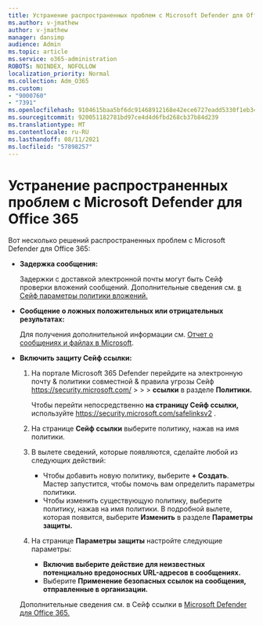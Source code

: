 ```yaml
---
title: Устранение распространенных проблем с Microsoft Defender для Office 365
ms.author: v-jmathew
author: v-jmathew
manager: dansimp
audience: Admin
ms.topic: article
ms.service: o365-administration
ROBOTS: NOINDEX, NOFOLLOW
localization_priority: Normal
ms.collection: Adm_O365
ms.custom:
- "9000760"
- "7391"
ms.openlocfilehash: 9104615baa5bf6dc91468912168e42ece6727eadd5330f1eb34e2a9170568b26
ms.sourcegitcommit: 920051182781bd97ce4d4d6fbd268cb37b84d239
ms.translationtype: MT
ms.contentlocale: ru-RU
ms.lasthandoff: 08/11/2021
ms.locfileid: "57898257"
---
```

# <a name="fix-common-problems-with-microsoft-defender-for-office-365"></a>Устранение распространенных проблем с Microsoft Defender для Office 365

Вот несколько решений распространенных проблем с Microsoft Defender для Office 365:

- **Задержка сообщения:**

  Задержки с доставкой электронной почты могут быть Сейф проверки вложений сообщений. Дополнительные сведения см. [в Сейф параметры политики вложений.](https://docs.microsoft.com/microsoft-365/security/office-365-security/safe-attachments#safe-attachments-policy-settings)

- **Сообщение о ложных положительных или отрицательных результатах:**

  Для получения дополнительной информации см. [Отчет о сообщениях и файлах в Microsoft](https://docs.microsoft.com/microsoft-365/security/office-365-security/report-junk-email-messages-to-microsoft).

- **Включить защиту Сейф ссылки:**

  1. На портале Microsoft 365 Defender перейдите на электронную почту & политики совместной & правила угрозы Сейф <https://security.microsoft.com/>  \>  \>  \> **ссылки** в разделе **Политики.**

     Чтобы перейти непосредственно **на страницу Сейф ссылки,** используйте <https://security.microsoft.com/safelinksv2> .

  2. На странице **Сейф ссылки** выберите политику, нажав на имя политики.
  3. В вылете сведений, которые появляются, сделайте любой из следующих действий:
     - Чтобы добавить новую политику, выберите **+ Создать**. Мастер запустится, чтобы помочь вам определить параметры политики.
     - Чтобы изменить существующую политику, выберите политику, нажав на имя политики. В подробной вылете, которая появится, выберите **Изменить** в разделе **Параметры защиты.**
  4. На странице **Параметры защиты** настройте следующие параметры:
     - **Включив выберите действие для неизвестных потенциально вредоносных URL-адресов в сообщениях.**
     - Выберите **Применение безопасных ссылок на сообщения, отправленные в организации.**

  Дополнительные сведения см. в Сейф ссылки в [Microsoft Defender для Office 365.](https://docs.microsoft.com/microsoft-365/security/office-365-security/set-up-safe-links-policies)
